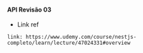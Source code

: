 #### API Revisão 03

* Link ref
``` 4min
link: https://www.udemy.com/course/nestjs-completo/learn/lecture/47024331#overview
```

